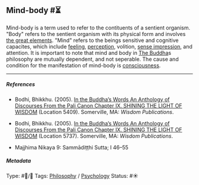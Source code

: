 ## Mind-body  #⏳

Mind-body is a term used to refer to the contituents of a sentient organism. "Body" refers to the sentient organism with its physical form and involves [the great elements](The%20great%20elements.md). "Mind" refers to the beings sensitive and cognitive capacites, which include [feeling](Feeling.md), [perception](Perception.md), volition, [sense impression](Sense%20impression.md), and attention. It is important to note that mind and body in [The Buddha]()s philosophy are mutually dependent, and not seperable. The cause and condition for the manifestation of mind-body is [consciousness](Consciousness.md).

---

##### References

* Bodhi, Bhikkhu. (2005). [In the Buddha’s Words An Anthology of Discourses From the Pali Canon Chapter IX. SHINING THE LIGHT OF WISDOM](In%20the%20Buddha%E2%80%99s%20Words%20An%20Anthology%20of%20Discourses%20From%20the%20Pali%20Canon%20Chapter%20IX.%20SHINING%20THE%20LIGHT%20OF%20WISDOM.md) (Location 5409). Somerville, MA: *Wisdom Publications*.

* Bodhi, Bhikkhu. (2005). [In the Buddha’s Words An Anthology of Discourses From the Pali Canon Chapter IX. SHINING THE LIGHT OF WISDOM](In%20the%20Buddha%E2%80%99s%20Words%20An%20Anthology%20of%20Discourses%20From%20the%20Pali%20Canon%20Chapter%20IX.%20SHINING%20THE%20LIGHT%20OF%20WISDOM.md) (Location 5737). Somerville, MA: *Wisdom Publications*.

* Majjhima Nikaya 9: Sammādiṭṭhi Sutta; I 46–55

##### Metadata

Type: #🔵/🔵 
Tags: [Philosophy](Philosophy.md) / [Psychology](Psychology.md) 
Status: #☀️ 

